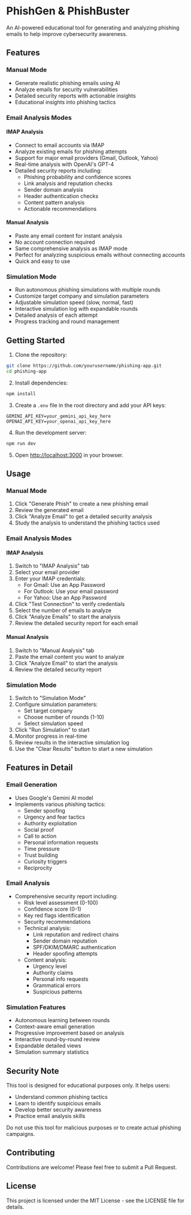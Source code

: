 # PhishGen & PhishBuster

An AI-powered educational tool for generating and analyzing phishing emails to help improve cybersecurity awareness.

## Features

### Manual Mode
- Generate realistic phishing emails using AI
- Analyze emails for security vulnerabilities
- Detailed security reports with actionable insights
- Educational insights into phishing tactics

### Email Analysis Modes
#### IMAP Analysis
- Connect to email accounts via IMAP
- Analyze existing emails for phishing attempts
- Support for major email providers (Gmail, Outlook, Yahoo)
- Real-time analysis with OpenAI's GPT-4
- Detailed security reports including:
  - Phishing probability and confidence scores
  - Link analysis and reputation checks
  - Sender domain analysis
  - Header authentication checks
  - Content pattern analysis
  - Actionable recommendations

#### Manual Analysis
- Paste any email content for instant analysis
- No account connection required
- Same comprehensive analysis as IMAP mode
- Perfect for analyzing suspicious emails without connecting accounts
- Quick and easy to use

### Simulation Mode
- Run autonomous phishing simulations with multiple rounds
- Customize target company and simulation parameters
- Adjustable simulation speed (slow, normal, fast)
- Interactive simulation log with expandable rounds
- Detailed analysis of each attempt
- Progress tracking and round management

## Getting Started

1. Clone the repository:
```bash
git clone https://github.com/yourusername/phishing-app.git
cd phishing-app
```

2. Install dependencies:
```bash
npm install
```

3. Create a `.env` file in the root directory and add your API keys:
```
GEMINI_API_KEY=your_gemini_api_key_here
OPENAI_API_KEY=your_openai_api_key_here
```

4. Run the development server:
```bash
npm run dev
```

5. Open [http://localhost:3000](http://localhost:3000) in your browser.

## Usage

### Manual Mode
1. Click "Generate Phish" to create a new phishing email
2. Review the generated email
3. Click "Analyze Email" to get a detailed security analysis
4. Study the analysis to understand the phishing tactics used

### Email Analysis Modes
#### IMAP Analysis
1. Switch to "IMAP Analysis" tab
2. Select your email provider
3. Enter your IMAP credentials:
   - For Gmail: Use an App Password
   - For Outlook: Use your email password
   - For Yahoo: Use an App Password
4. Click "Test Connection" to verify credentials
5. Select the number of emails to analyze
6. Click "Analyze Emails" to start the analysis
7. Review the detailed security report for each email

#### Manual Analysis
1. Switch to "Manual Analysis" tab
2. Paste the email content you want to analyze
3. Click "Analyze Email" to start the analysis
4. Review the detailed security report

### Simulation Mode
1. Switch to "Simulation Mode"
2. Configure simulation parameters:
   - Set target company
   - Choose number of rounds (1-10)
   - Select simulation speed
3. Click "Run Simulation" to start
4. Monitor progress in real-time
5. Review results in the interactive simulation log
6. Use the "Clear Results" button to start a new simulation

## Features in Detail

### Email Generation
- Uses Google's Gemini AI model
- Implements various phishing tactics:
  - Sender spoofing
  - Urgency and fear tactics
  - Authority exploitation
  - Social proof
  - Call to action
  - Personal information requests
  - Time pressure
  - Trust building
  - Curiosity triggers
  - Reciprocity

### Email Analysis
- Comprehensive security report including:
  - Risk level assessment (0-100)
  - Confidence score (0-1)
  - Key red flags identification
  - Security recommendations
  - Technical analysis:
    - Link reputation and redirect chains
    - Sender domain reputation
    - SPF/DKIM/DMARC authentication
    - Header spoofing attempts
  - Content analysis:
    - Urgency level
    - Authority claims
    - Personal info requests
    - Grammatical errors
    - Suspicious patterns

### Simulation Features
- Autonomous learning between rounds
- Context-aware email generation
- Progressive improvement based on analysis
- Interactive round-by-round review
- Expandable detailed views
- Simulation summary statistics

## Security Note

This tool is designed for educational purposes only. It helps users:
- Understand common phishing tactics
- Learn to identify suspicious emails
- Develop better security awareness
- Practice email analysis skills

Do not use this tool for malicious purposes or to create actual phishing campaigns.

## Contributing

Contributions are welcome! Please feel free to submit a Pull Request.

## License

This project is licensed under the MIT License - see the LICENSE file for details.
